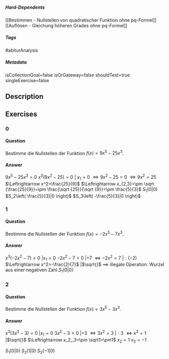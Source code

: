 ##### Hard-Dependents
[[Bestimmen - Nullstellen von quadratischer Funktion ohne pq-Formel]]
[[Auflösen - Gleichung höheren Grades ohne pq-Formel]]
##### Tags
#abiturAnalysis
##### Metadata
isCollectionGoal=false
isOrGateway=false
shouldTest=true
singleExercise=false
## Description
 
## Exercises
### 0
#### Question
Bestimme die Nullstellen der Funktion $f(x)=9x^5-25x^3$.
#### Answer
$9x^5-25x^3=0$
$x^3\left(9x^2-25\right)=0$ | $x_1=0$
$\Leftrightarrow 9x^2-25=0$
$\Leftrightarrow 9x^2=25$
$\Leftrightarrow x^2=\frac{25}{9}$
$\Leftrightarrow x_{2,3}=\pm \sqrt {\frac{25}{9}}=\pm \frac{\sqrt {25}}{\sqrt {9}}=\pm \frac{5}{3}$
$S_1\left( 0|0 \right)$
$S_2\left( \frac{5}{3}|0 \right)$
$S_3\left( -\frac{5}{3}|0 \right)$
### 1
#### Question
Bestimme die Nullstellen der Funktion $f(x)=-2x^5-7x^3$.
#### Answer
$x^3\left(-2x^2-7\right)=0$    |$x_1=0$
$-2x^2-7=0$    |$+7$
$\Leftrightarrow -2x^2=7$    |$:(-2)$
$\Leftrightarrow x^2=-\frac{2}{7}$    |$\sqrt{}$
$\implies$ illegale Operation: Wurzel aus einer negativen Zahl
$S_1\left( 0|0 \right)$
### 2
#### Question
Bestimme die Nullstellen der Funktion $f(x)=3x^5-3x^3$.
#### Answer
$x^3\left(3x^2-3\right)=0$    |$x_1=0$
$3x^2-3=0$    |$+3$
$\Leftrightarrow 3x^2=3$    |$:3$
$\Leftrightarrow x^2=1$    |$\sqrt{}$
$\Leftrightarrow x_2,_3=\pm \sqrt1=\pm1$
$x_2=1$
$x_3=-1$

$S_1\left( 0|0 \right)$
$S_2\left( 1|0 \right)$
$S_3\left( -1|0 \right)$

